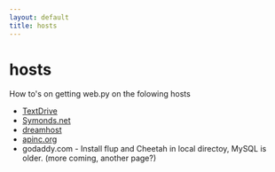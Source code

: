 ```yaml
---
layout: default
title: hosts
---
```


# hosts

How to's on getting web.py on the folowing hosts

* [TextDrive](/TextDrive)
* [Symonds.net](/Symonds.net)
* [dreamhost](/dreamhost)
* [apinc.org](http://apinc.org/)
* godaddy.com - Install flup and Cheetah in local directoy, MySQL is older. (more coming, another page?)